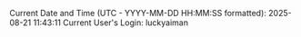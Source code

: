 Current Date and Time (UTC - YYYY-MM-DD HH:MM:SS formatted): 2025-08-21 11:43:11
Current User's Login: luckyaiman
